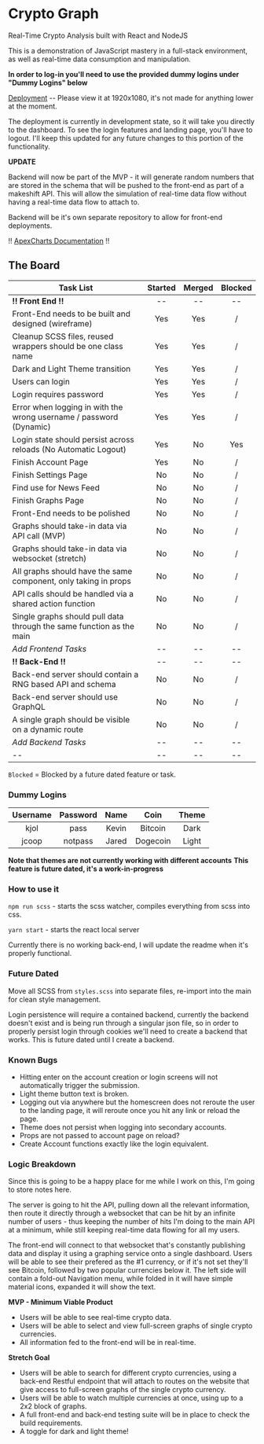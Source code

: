 # Crypto Graph

Real-Time Crypto Analysis built with React and NodeJS

This is a demonstration of JavaScript mastery in a full-stack environment, as well as real-time data consumption and manipulation.

**In order to log-in you'll need to use the provided dummy logins under "Dummy Logins" below**

[Deployment](https://happy-archimedes-9b9973.netlify.com) -- Please view it at 1920x1080, it's not made for anything lower at the moment.

The deployment is currently in development state, so it will take you directly to the dashboard. To see the login features and landing page, you'll have to logout. I'll keep this updated for any future changes to this portion of the functionality.

**UPDATE**

Backend will now be part of the MVP - it will generate random numbers that are stored in the schema that will be pushed to the front-end as part of a makeshift API. This will allow the simulation of real-time data flow without having a real-time data flow to attach to.

Backend will be it's own separate repository to allow for front-end deployments.

!! [ApexCharts Documentation](https://apexcharts.com/docs/installation/) !!

## The Board

| Task List                                                            | Started | Merged | Blocked |
| -------------------------------------------------------------------- | :-----: | :----: | :-----: |
| **!! Front End !!**                                                  |   --    |   --   |   --    |
| Front-End needs to be built and designed (wireframe)                 |   Yes   |  Yes   |    /    |
| Cleanup SCSS files, reused wrappers should be one class name         |   Yes   |  Yes   |    /    |
| Dark and Light Theme transition                                      |   Yes   |  Yes   |    /    |
| Users can login                                                      |   Yes   |  Yes   |    /    |
| Login requires password                                              |   Yes   |  Yes   |    /    |
| Error when logging in with the wrong username / password (Dynamic)   |   Yes   |  Yes   |    /    |
| Login state should persist across reloads (No Automatic Logout)      |   Yes   |   No   |   Yes   |
| Finish Account Page                                                  |   Yes   |   No   |    /    |
| Finish Settings Page                                                 |   No    |   No   |    /    |
| Find use for News Feed                                               |   No    |   No   |    /    |
| Finish Graphs Page                                                   |   No    |   No   |    /    |
| Front-End needs to be polished                                       |   No    |   No   |    /    |
| Graphs should take-in data via API call (MVP)                        |   No    |   No   |    /    |
| Graphs should take-in data via websocket (stretch)                   |   No    |   No   |    /    |
| All graphs should have the same component, only taking in props      |   No    |   No   |    /    |
| API calls should be handled via a shared action function             |   No    |   No   |    /    |
| Single graphs should pull data through the same function as the main |   No    |   No   |    /    |
| _Add Frontend Tasks_                                                 |   --    |   --   |   --    |
| **!! Back-End !!**                                                   |   --    |   --   |   --    |
| Back-end server should contain a RNG based API and schema            |   No    |   No   |    /    |
| Back-end server should use GraphQL                                   |   No    |   No   |    /    |
| A single graph should be visible on a dynamic route                  |   No    |   No   |    /    |
| _Add Backend Tasks_                                                  |   --    |   --   |   --    |
| --                                                                   |   --    |   --   |   --    |

`Blocked` = Blocked by a future dated feature or task.

### Dummy Logins

| Username | Password | Name  |   Coin   | Theme |
| :------: | :------: | :---: | :------: | :---: |
|   kjol   |   pass   | Kevin | Bitcoin  | Dark  |
|  jcoop   | notpass  | Jared | Dogecoin | Light |

**Note that themes are not currently working with different accounts**
**This feature is future dated, it's a work-in-progress**

### How to use it

`npm run scss` - starts the scss watcher, compiles everything from scss into css.

`yarn start` - starts the react local server

Currently there is no working back-end, I will update the readme when it's properly functional.

### Future Dated

Move all SCSS from `styles.scss` into separate files, re-import into the main for clean style management.

Login persistence will require a contained backend, currently the backend doesn't exist and is being run through a singular json file, so in order to properly persist login through cookies we'll need to create a backend that works. This is future dated until I create a backend.

### Known Bugs

- Hitting enter on the account creation or login screens will not automatically trigger the submission.
- Light theme button text is broken.
- Logging out via anywhere but the homescreen does not reroute the user to the landing page, it will reroute once you hit any link or reload the page.
- Theme does not persist when logging into secondary accounts.
- Props are not passed to account page on reload?
- Create Account functions exactly like the login equivalent.

### Logic Breakdown

Since this is going to be a happy place for me while I work on this, I'm going to store notes here.

The server is going to hit the API, pulling down all the relevant information, then route it directly through a websocket that can be hit by an infinite number of users - thus keeping the number of hits I'm doing to the main API at a minimum, while still keeping real-time data flowing for all my users.

The front-end will connect to that websocket that's constantly publishing data and display it using a graphing service onto a single dashboard. Users will be able to see their prefered as the #1 currency, or if it's not set they'll see Bitcoin, followed by two popular currencies below it. The left side will contain a fold-out Navigation menu, while folded in it will have simple material icons, expanded it will show the text.

**MVP - Minimum Viable Product**

- Users will be able to see real-time crypto data.
- Users will be able to select and view full-screen graphs of single crypto currencies.
- All information fed to the front-end will be in real-time.

**Stretch Goal**

- Users will be able to search for different crypto currencies, using a back-end Restful endpoint that will attach to routes on the website that give access to full-screen graphs of the single crypto currency.
- Users will be able to watch multiple currencies at once, using up to a 2x2 block of graphs.
- A full front-end and back-end testing suite will be in place to check the build requirements.
- A toggle for dark and light theme!
